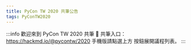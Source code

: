 ```yaml
---
title: PyCon TW 2020 共筆公告
tags: PyConTW2020
---
```


:::info
歡迎來到 PyCon TW 2020 共筆 :mega: 
共筆入口：https://hackmd.io/@pycontw/2020
手機版請點選上方 <i class="fa fa-angle-double-right"></i> 按鈕展開議程列表。
:::
